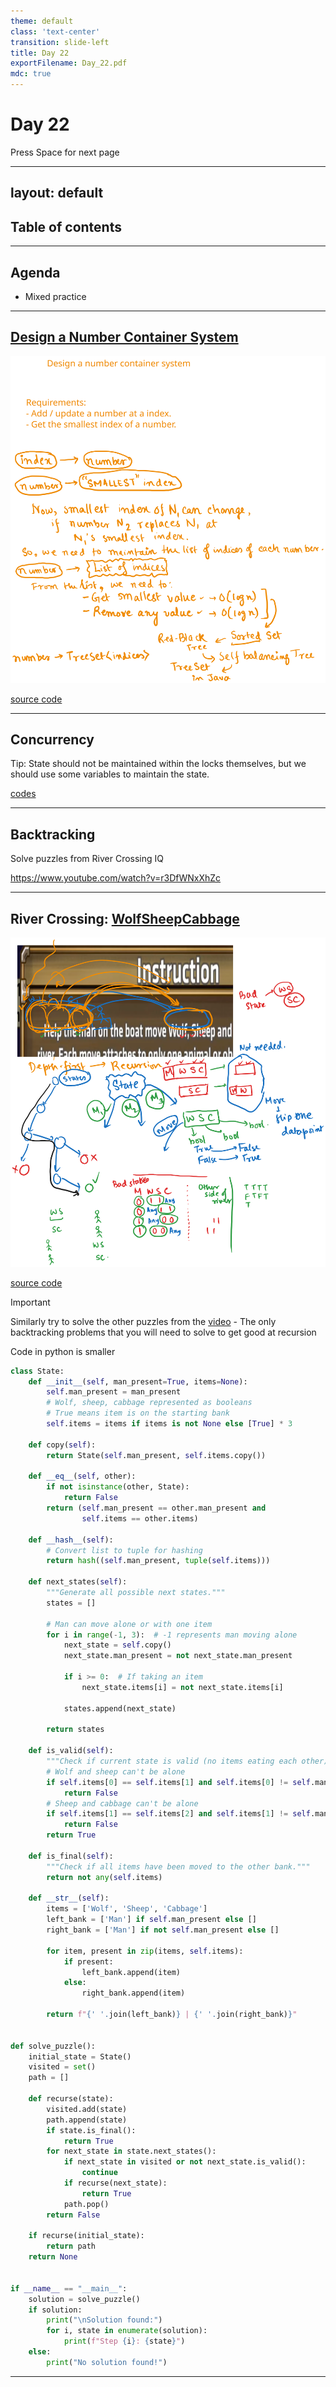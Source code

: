 ```yaml
---
theme: default
class: 'text-center'
transition: slide-left
title: Day 22
exportFilename: Day_22.pdf
mdc: true
---
```


# Day 22


<div class="pt-13">
  <span @click="$slidev.nav.next" class="px-2 py-1 rounded cursor-pointer" flex="~ justify-center items-center gap-2" hover="bg-white bg-opacity-10">
    Press Space for next page <div class="i-carbon:arrow-right inline-block"></div>
  </span>
</div>

---
layout: default
---

## Table of contents

<Toc columns=3></Toc>

---

## Agenda

- Mixed practice

---

## [Design a Number Container System](https://leetcode.com/problems/design-a-number-container-system/description/?envType=daily-question&envId=2025-02-08)

![Explanation](../images/numberContainerSystem.svg)

[source code](../../code/src/leetcode/NumberContainerSystem.java)

---

## Concurrency

Tip: State should not be maintained within the locks themselves, but we should use some variables to maintain the state.

[codes](../../code/src/leetcode/concurrency/)

---

## Backtracking

Solve puzzles from River Crossing IQ

https://www.youtube.com/watch?v=r3DfWNxXhZc

---

## River Crossing: [WolfSheepCabbage](https://www.youtube.com/watch?v=r3DfWNxXhZc)

![explanation](../images/riverCrossing.svg)

[source code](../../code/src/river_crossing/P01WolfSheepCabbage.java)

> [!IMPORTANT]
> Similarly try to solve the other puzzles from the [video](https://www.youtube.com/watch?v=r3DfWNxXhZc) - The only backtracking problems that you will need to solve to get good at recursion

Code in python is smaller

```python
class State:
    def __init__(self, man_present=True, items=None):
        self.man_present = man_present
        # Wolf, sheep, cabbage represented as booleans
        # True means item is on the starting bank
        self.items = items if items is not None else [True] * 3

    def copy(self):
        return State(self.man_present, self.items.copy())

    def __eq__(self, other):
        if not isinstance(other, State):
            return False
        return (self.man_present == other.man_present and 
                self.items == other.items)

    def __hash__(self):
        # Convert list to tuple for hashing
        return hash((self.man_present, tuple(self.items)))

    def next_states(self):
        """Generate all possible next states."""
        states = []
        
        # Man can move alone or with one item
        for i in range(-1, 3):  # -1 represents man moving alone
            next_state = self.copy()
            next_state.man_present = not next_state.man_present
            
            if i >= 0:  # If taking an item
                next_state.items[i] = not next_state.items[i]
                
            states.append(next_state)
            
        return states

    def is_valid(self):
        """Check if current state is valid (no items eating each other)."""
        # Wolf and sheep can't be alone
        if self.items[0] == self.items[1] and self.items[0] != self.man_present:
            return False
        # Sheep and cabbage can't be alone
        if self.items[1] == self.items[2] and self.items[1] != self.man_present:
            return False
        return True

    def is_final(self):
        """Check if all items have been moved to the other bank."""
        return not any(self.items)

    def __str__(self):
        items = ['Wolf', 'Sheep', 'Cabbage']
        left_bank = ['Man'] if self.man_present else []
        right_bank = ['Man'] if not self.man_present else []
        
        for item, present in zip(items, self.items):
            if present:
                left_bank.append(item)
            else:
                right_bank.append(item)
                
        return f"{' '.join(left_bank)} | {' '.join(right_bank)}"


def solve_puzzle():
    initial_state = State()
    visited = set()
    path = []

    def recurse(state):
        visited.add(state)
        path.append(state)
        if state.is_final():
            return True
        for next_state in state.next_states():
            if next_state in visited or not next_state.is_valid():
                continue
            if recurse(next_state):
                return True
            path.pop()
        return False

    if recurse(initial_state):
        return path
    return None


if __name__ == "__main__":
    solution = solve_puzzle()
    if solution:
        print("\nSolution found:")
        for i, state in enumerate(solution):
            print(f"Step {i}: {state}")
    else:
        print("No solution found!")
```

---
